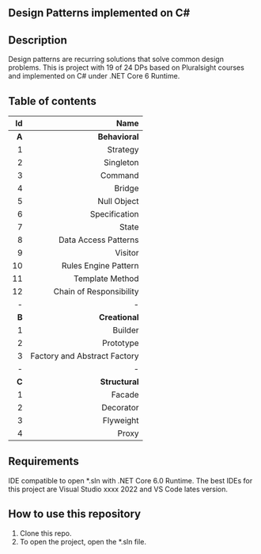 ## Design Patterns implemented on C#

## Description
Design patterns are recurring solutions that solve common design problems. This is project with 19 of 24 DPs based on Pluralsight courses and implemented on C# under .NET Core 6 Runtime.

## Table of contents

| **Id** | **Name** |
|----:|----:|
| **A** | **Behavioral** |
| 1 | Strategy |
| 2 | Singleton |
| 3 | Command |
| 4 | Bridge |
| 5 | Null Object|
| 6 | Specification |
| 7 | State |
| 8 | Data Access Patterns |
| 9 | Visitor |
| 10 | Rules Engine Pattern |
| 11 | Template Method |
| 12 | Chain of Responsibility |
|-|-|
| **B** | **Creational**|
| 1 | Builder |
| 2 | Prototype |
| 3 | Factory and Abstract Factory |
|-|-|
|**C**| **Structural**|
| 1 | Facade |
| 2 | Decorator | 
| 3 | Flyweight | 
| 4 | Proxy |

## Requirements
IDE compatible to open *.sln with .NET Core 6.0 Runtime. The best IDEs for this project are Visual Studio xxxx 2022 and VS Code lates version.

## How to use this repository
1. Clone this repo.
2. To open the project, open the *.sln file.
